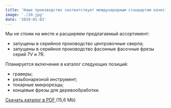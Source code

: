 ```yaml
---
title: 'Наше производство соответствует международным стандартам качества и обеспечивает требования гозоборонзаказа'
image: './10.jpg'
date: '2019-01-03'
---
```


<p class="lead">
  Мы не стоим на месте и расширяем предлагаемый ассортимент:
</p>

- запущены в серийное производство центровочные сверла;
- запущены в серийное производство фасонные фасочные фрезы серий 7V и 7R.

<p class="lead">
  Планируется включение в каталог следующих позиций: 
</p>

- граверы;
- резьбонарезной инструмент;
- токарные микрорезцы;
- концевые фрезы для деревообработки.

<p>
  <a class="text-red" href="http://cvm-arcon.ru/uploaded/img/catalog/ARCONIT_full.pdf">
    Скачать каталог в&nbsp;PDF
  </a> <span class="text-muted">(15,6&nbsp;Mb)</span>
</p>
